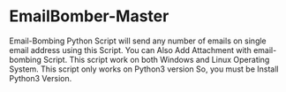 # EmailBomber-Master
Email-Bombing Python Script will send any number of emails on single email address using this Script. You can Also Add Attachment with email-bombing Script. This script work on both Windows and Linux Operating System. This script only works on Python3 version So, you must be Install Python3 Version.
